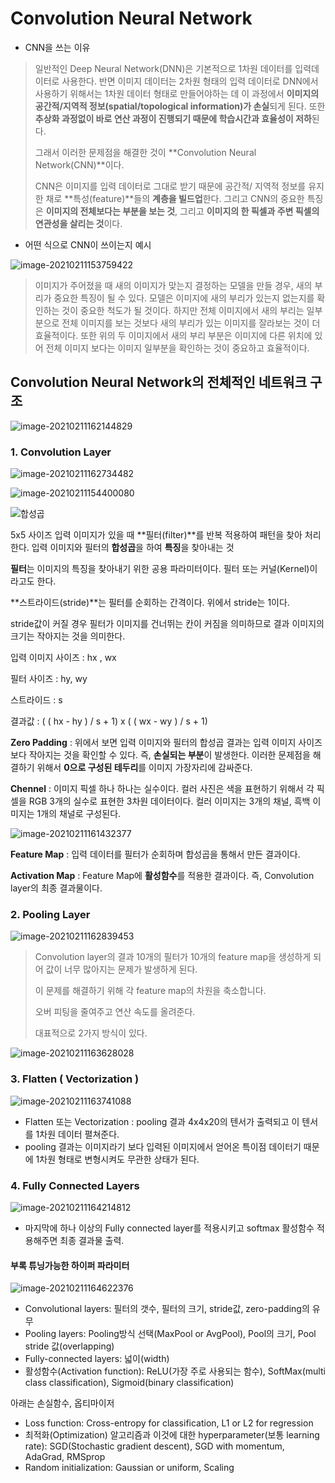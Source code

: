 # Convolution Neural Network

- CNN을 쓰는 이유

> 일반적인 Deep Neural Network(DNN)은 기본적으로 1차원 데이터를 입력데이터로 사용한다. 반면 이미지 데이터는 2차원 형태의 입력 데이터로 DNN에서 사용하기 위해서는 1차원 데이터 형태로 만들어야하는 데 이 과정에서 **이미지의 공간적/지역적 정보(spatial/topological information)가 손실**되게 된다. 또한 **추상화 과정없이 바로 연산 과정이 진행되기 때문에 학습시간과 효율성이 저하**된다.
>
> 
>
> 그래서 이러한 문제점을 해결한 것이 **Convolution Neural Network(CNN)**이다.
>
> 
>
> CNN은 이미지를 입력 데이터로 그대로 받기 때문에 공간적/ 지역적 정보를 유지한 채로 **특성(feature)**들의 **계층을 빌드업**한다. 그리고 CNN의 중요한 특징은 **이미지의 전체보다는 부분을 보는 것**, 그리고 **이미지의 한 픽셀과 주변 픽셀의 연관성을 살리는 것**이다. 



- 어떤 식으로 CNN이 쓰이는지 예시

![image-20210211153759422](READNE.assets/image-20210211153759422.png)

> 이미지가 주어졌을 때 새의 이미지가 맞는지 결정하는 모델을 만들 경우, 새의 부리가 중요한 특징이 될 수 있다. 모델은 이미지에 새의 부리가 있는지 없는지를 확인하는 것이 중요한 척도가 될 것이다. 하지만 전체 이미지에서 새의 부리는 일부분으로 전체 이미지를 보는 것보다 새의 부리가 있는 이미지를 잘라보는 것이 더 효율적이다. 또한 위의 두 이미지에서 새의 부리 부분은 이미지에 다른 위치에 있어 전체 이미지 보다는 이미지 일부분을 확인하는 것이 중요하고 효율적이다.



## Convolution Neural Network의 전체적인 네트워크 구조

![image-20210211162144829](READNE.assets/image-20210211162144829.png)

### 1. Convolution Layer

![image-20210211162734482](READNE.assets/image-20210211162734482.png)



![image-20210211154400080](READNE.assets/image-20210211154400080.png)

![합성곱](READNE.assets/Convolution_schematic.gif)

5x5 사이즈 입력 이미지가 있을 때 **필터(filter)**를 반복 적용하여 패턴을 찾아 처리한다. 입력 이미지와 필터의 **합성곱**을 하여 **특징**을 찾아내는 것

**필터**는 이미지의 특징을 찾아내기 위한 공용 파라미터이다. 필터 또는 커널(Kernel)이라고도 한다. 

**스트라이드(stride)**는 필터를 순회하는 간격이다. 위에서 stride는 1이다. 

stride값이 커질 경우 필터가 이미지를 건너뛰는 칸이 커짐을 의미하므로 결과 이미지의 크기는 작아지는 것을 의미한다.

입력 이미지 사이즈 : hx , wx

필터 사이즈 : hy, wy

스트라이드 : s

결과값 : ( ( hx - hy ) / s + 1) x ( ( wx - wy ) / s + 1)



**Zero Padding** : 위에서 보면 입력 이미지와 필터의 합성곱 결과는 입력 이미지 사이즈보다 작아지는 것을 확인할 수 있다. 즉, **손실되는 부분**이 발생한다. 이러한 문제점을 해결하기 위해서 **0으로 구성된 테두리**를 이미지 가장자리에 감싸준다. 

**Chennel** : 이미지 픽셀 하나 하나는 실수이다. 컬러 사진은 색을 표현하기 위해서 각 픽셀을 RGB 3개의 실수로 표현한 3차원 데이터이다. 컬러 이미지는 3개의 채널, 흑백 이미지는 1개의 채널로 구성된다. 



![image-20210211161432377](READNE.assets/image-20210211161432377.png)

**Feature Map** : 입력 데이터를 필터가 순회하며 합성곱을 통해서 만든 결과이다.

**Activation Map** : Feature Map에 **활성함수**를 적용한 결과이다. 즉, Convolution  layer의 최종 결과물이다.



### 2. Pooling Layer

![image-20210211162839453](READNE.assets/image-20210211162839453.png)

> Convolution  layer의 결과 10개의 필터가 10개의 feature map을 생성하게 되어 값이 너무 많아지는 문제가 발생하게 된다.
>
> 이 문제를 해결하기 위해 각 feature map의 차원을 축소합니다.
>
> 오버 피팅을 줄여주고 연산 속도를 올려준다.
>
> 대표적으로 2가지 방식이 있다.

![image-20210211163628028](READNE.assets/image-20210211163628028.png)

### 3. Flatten ( Vectorization )

![image-20210211163741088](READNE.assets/image-20210211163741088.png)

- Flatten 또는 Vectorization : pooling 결과 4x4x20의 텐서가 출력되고 이 텐서를 1차원 데이터 펼쳐준다.
-  pooling 결과는 이미지라기 보다 입력된 이미지에서 얻어온 특이점 데이터기 때문에 1차원 형태로 변형시켜도 무관한 상태가 된다.



### 4. Fully Connected Layers

![image-20210211164214812](READNE.assets/image-20210211164214812.png)

- 마지막에 하나 이상의 Fully connected layer를 적용시키고 softmax 활성함수 적용해주면 최종 결과물 출력.



#### 부록 튜닝가능한 하이퍼 파라미터

![image-20210211164622376](READNE.assets/image-20210211164622376.png)

- Convolutional layers: 필터의 갯수, 필터의 크기, stride값, zero-padding의 유무
- Pooling layers: Pooling방식 선택(MaxPool or AvgPool), Pool의 크기, Pool stride 값(overlapping)
- Fully-connected layers: 넓이(width)
- 활성함수(Activation function): ReLU(가장 주로 사용되는 함수), SoftMax(multi class classification), Sigmoid(binary classification)

아래는 손실함수, 옵티마이저

- Loss function: Cross-entropy for classification, L1 or L2 for regression
- 최적화(Optimization) 알고리즘과 이것에 대한 hyperparameter(보통 learning rate): SGD(Stochastic gradient descent), SGD with momentum, AdaGrad, RMSprop
- Random initialization: Gaussian or uniform, Scaling